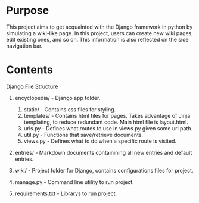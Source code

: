 # Purpose

This project aims to get acquainted with the Django framework in python by simulating a wiki-like page. In this project, users can create new wiki pages, edit existing ones, and so on. This information is also reflected on the side navigation bar.

# Contents

[Django File Structure](https://techvidvan.com/tutorials/django-project-structure-layout/)

1. encyclopedia/ - Django app folder.
    1. static/ - Contains css files for styling.
    2. templates/ - Contains html files for pages. Takes advantage of Jinja templating, to reduce redundant code. Main html file is layout.html.
    3. urls.py - Defines what routes to use in views.py given some url path.
    4. util.py - Functions that save/retrieve documents.
    5. views.py - Defines what to do when a specific route is visited.

2. entries/ - Markdown documents containining all new entries and default entries.
3. wiki/ - Project folder for Django, contains configurations files for project.
4. manage.py - Command line utility to run project.
5. requirements.txt - Librarys to run project.